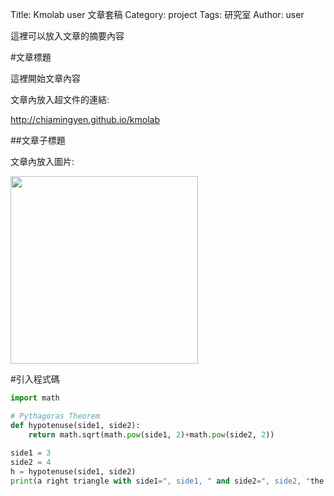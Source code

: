 Title: Kmolab user 文章套稿
Category: project
Tags: 研究室
Author: user

這裡可以放入文章的摘要內容

<!-- PELICAN_END_SUMMARY -->

#文章標題

這裡開始文章內容

文章內放入超文件的連結:

<http://chiamingyen.github.io/kmolab>

##文章子標題

文章內放入圖片:

<img src="https://copy.com/hKlyUMrfKX8DuWxZ" width="300"></img>

#引入程式碼

~~~python
import math

# Pythagoras Theorem
def hypotenuse(side1, side2):
    return math.sqrt(math.pow(side1, 2)+math.pow(side2, 2))
    
side1 = 3
side2 = 4
h = hypotenuse(side1, side2)
print(a right triangle with side1=", side1, " and side2=", side2, "the hypotenuse is:", h)
~~~
